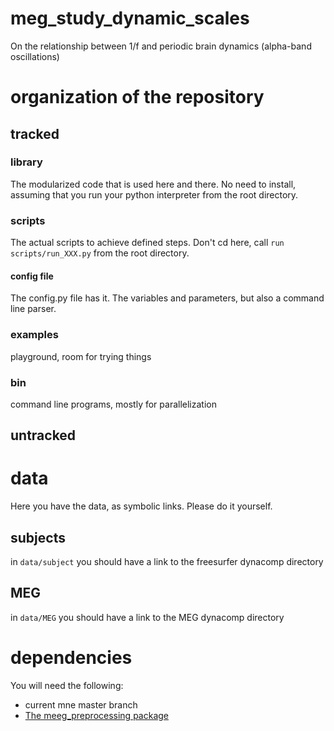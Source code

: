 # meg_study_dynamic_scales
On the relationship between 1/f and periodic brain dynamics (alpha-band oscillations)


# organization of the repository

## tracked 

### library

The modularized code that is used here and there. No need to install,
assuming that you run your python interpreter from the root directory.

### scripts

The actual scripts to achieve defined steps. Don't cd here,
call `run scripts/run_XXX.py` from the root directory.

#### config file

The config.py file has it. The variables and parameters, but also a command
line parser.

### examples

playground, room for trying things

### bin

command line programs, mostly for parallelization

## untracked

# data

Here you have the data, as symbolic links. Please do it yourself.

## subjects

in `data/subject` you should have a link to the freesurfer dynacomp directory

## MEG

in `data/MEG` you should have a link to the MEG dynacomp directory

# dependencies

You will need the following:

- current mne master branch
- [The meeg_preprocessing package](https://github.com/dengemann/meeg-preprocessing/)

